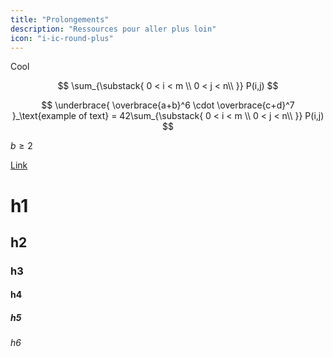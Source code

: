 ```yaml
---
title: "Prolongements"
description: "Ressources pour aller plus loin"
icon: "i-ic-round-plus"
---
```


Cool

$$
\sum_{\substack{
0 < i < m \\
0 < j < n\\
}} P(i,j)
$$

$$
\underbrace{
\overbrace{a+b}^6 \cdot \overbrace{c+d}^7
}_\text{example of text} = 42\sum_{\substack{
0 < i < m \\
0 < j < n\\
}} P(i,j)
$$

$b \geqslant 2$

[Link](https://example.com)

# h1

## h2

### h3

#### h4

##### h5

###### h6
